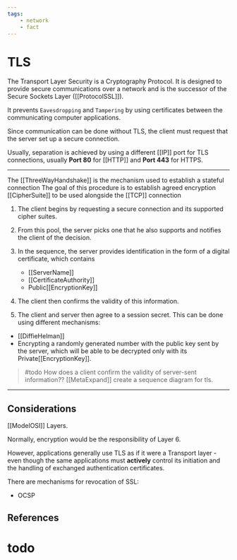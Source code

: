 ```yaml
---
tags:
    - network
    - fact
---
```


# TLS

The Transport Layer Security is a Cryptography Protocol. It is designed to provide secure communications over a network and is the successor of the Secure Sockets Layer ([[ProtocolSSL]]).

It prevents `Eavesdropping` and `Tampering` by using certificates between the communicating computer applications.

Since communication can be done without TLS, the client must request that the server set up a secure connection.

Usually, separation is achieved by using a different [[IP]] port for TLS connections, usually **Port 80** for [[HTTP]] and **Port 443** for HTTPS.

___

The [[ThreeWayHandshake]] is the mechanism used to establish a stateful connection The goal of this procedure is to establish agreed encryption [[CipherSuite]] to be used alongside the [[TCP]] connection

1. The client begins by requesting a secure connection and its supported cipher suites.

2. From this pool, the server picks one that he also supports and notifies the client of the decision.

3. In the sequence, the server provides identification in the form of a digital certificate, which contains
   - [[ServerName]]
   - [[CertificateAuthority]]
   - Public[[EncryptionKey]]

4. The client then confirms the validity of this information.

5. The client and server then agree to a session secret. This can be done using different mechanisms:

- [[DiffieHelman]]
- Encrypting a randomly generated number with the public key sent by the server, which will be able to be decrypted only with its Private[[EncryptionKey]].

> \#todo
> How does a client confirm the validity of server-sent information?? [[MetaExpand]]
> create a sequence diagram for tls.

___

## Considerations

[[ModelOSI]] Layers.

Normally, encryption would be the responsibility of Layer 6.

However, applications generally use TLS as if it were a Transport layer - even though the same applications must **actively** control its initiation and the handling of exchanged authentication certificates.

There are mechanisms for revocation of SSL:

- OCSP

## References

# todo
